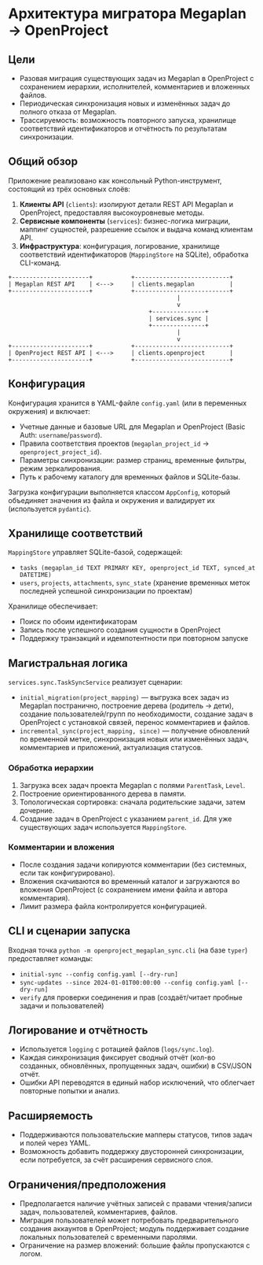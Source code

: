 # Архитектура мигратора Megaplan → OpenProject

## Цели
- Разовая миграция существующих задач из Megaplan в OpenProject с сохранением иерархии, исполнителей, комментариев и вложенных файлов.
- Периодическая синхронизация новых и изменённых задач до полного отказа от Megaplan.
- Трассируемость: возможность повторного запуска, хранилище соответствий идентификаторов и отчётность по результатам синхронизации.

## Общий обзор
Приложение реализовано как консольный Python-инструмент, состоящий из трёх основных слоёв:
1. **Клиенты API** (`clients`): изолируют детали REST API Megaplan и OpenProject, предоставляя высокоуровневые методы.
2. **Сервисные компоненты** (`services`): бизнес-логика миграции, маппинг сущностей, разрешение ссылок и выдача команд клиентам API.
3. **Инфраструктура**: конфигурация, логирование, хранилище соответствий идентификаторов (`MappingStore` на SQLite), обработка CLI-команд.

```
+----------------------+           +---------------------------+
| Megaplan REST API    | <--->     | clients.megaplan          |
+----------------------+           +---------------------------+
                                                |
                                                v
                                        +---------------+
                                        | services.sync |
                                        +---------------+
                                                |
                                                v
+----------------------+           +---------------------------+
| OpenProject REST API | <--->     | clients.openproject       |
+----------------------+           +---------------------------+
```

## Конфигурация
Конфигурация хранится в YAML-файле `config.yaml` (или в переменных окружения) и включает:
- Учетные данные и базовые URL для Megaplan и OpenProject (Basic Auth: `username`/`password`).
- Правила соответствия проектов (`megaplan_project_id` → `openproject_project_id`).
- Параметры синхронизации: размер страниц, временные фильтры, режим зеркалирования.
- Путь к рабочему каталогу для временных файлов и SQLite-базы.

Загрузка конфигурации выполняется классом `AppConfig`, который объединяет значения из файла и окружения и валидирует их (используется `pydantic`).

## Хранилище соответствий
`MappingStore` управляет SQLite-базой, содержащей:
- `tasks (megaplan_id TEXT PRIMARY KEY, openproject_id TEXT, synced_at DATETIME)`
- `users`, `projects`, `attachments`, `sync_state` (хранение временных меток последней успешной синхронизации по проектам)

Хранилище обеспечивает:
- Поиск по обоим идентификаторам
- Запись после успешного создания сущности в OpenProject
- Поддержку транзакций и идемпотентности при повторном запуске

## Магистральная логика
`services.sync.TaskSyncService` реализует сценарии:
- `initial_migration(project_mapping)` — выгрузка всех задач из Megaplan постранично, построение дерева (родитель → дети), создание пользователей/групп по необходимости, создание задач в OpenProject с установкой связей, перенос комментариев и файлов.
- `incremental_sync(project_mapping, since)` — получение обновлений по временной метке, синхронизация новых или изменённых задач, комментариев и приложений, актуализация статусов.

### Обработка иерархии
1. Загрузка всех задач проекта Megaplan с полями `ParentTask`, `Level`.
2. Построение ориентированного дерева в памяти.
3. Топологическая сортировка: сначала родительские задачи, затем дочерние.
4. Создание задач в OpenProject с указанием `parent_id`. Для уже существующих задач используется `MappingStore`.

### Комментарии и вложения
- После создания задачи копируются комментарии (без системных, если так конфигурировано).
- Вложения скачиваются во временный каталог и загружаются во вложения OpenProject (с сохранением имени файла и автора комментария).
- Лимит размера файла контролируется конфигурацией.

## CLI и сценарии запуска
Входная точка `python -m openproject_megaplan_sync.cli` (на базе `typer`) предоставляет команды:
- `initial-sync --config config.yaml [--dry-run]`
- `sync-updates --since 2024-01-01T00:00:00 --config config.yaml [--dry-run]`
- `verify` для проверки соединения и прав (создаёт/читает пробные задачи и пользователей)

## Логирование и отчётность
- Используется `logging` с ротацией файлов (`logs/sync.log`).
- Каждая синхронизация фиксирует сводный отчёт (кол-во созданных, обновлённых, пропущенных задач, ошибки) в CSV/JSON отчёт.
- Ошибки API переводятся в единый набор исключений, что облегчает повторные попытки и анализ.

## Расширяемость
- Поддерживаются пользовательские мапперы статусов, типов задач и полей через YAML.
- Возможность добавить поддержку двусторонней синхронизации, если потребуется, за счёт расширения сервисного слоя.

## Ограничения/предположения
- Предполагается наличие учётных записей с правами чтения/записи задач, пользователей, комментариев, файлов.
- Миграция пользователей может потребовать предварительного создания аккаунтов в OpenProject; модуль поддерживает создание локальных пользователей с временными паролями.
- Ограничение на размер вложений: большие файлы пропускаются с логом.

